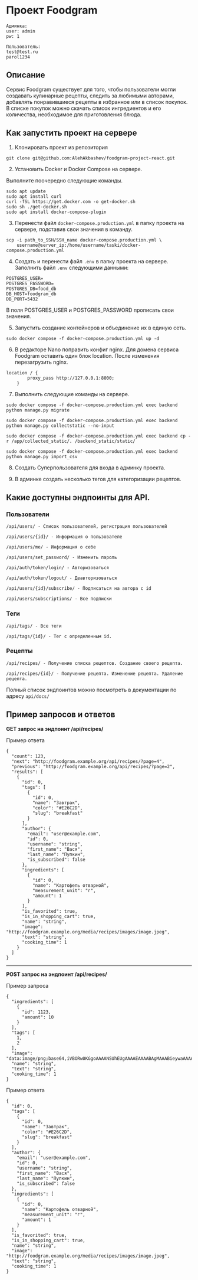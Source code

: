 # Проект Foodgram

```
Админка:
user: admin
pw: 1

Пользователь:
test@test.ru
parol1234

```

## Описание

Сервис Foodgram существует для того, чтобы пользователи могли создавать кулинарные рецепты, следить за любимыми авторами, добавлять понравившиеся рецепты в избранное или в список покупок. В списке покупок можно скачать список ингредиентов и его количества, необходимое для приготовления блюда.



 ## Как запустить проект на сервере

1. Клонировать проект из репозитория

```
git clone git@github.com:AlehAkbashev/foodgram-project-react.git
```

2. Установить Docker и Docker Compose на сервере.
 
 Выполните поочередно следующие команды.

```
sudo apt update
sudo apt install curl
curl -fSL https://get.docker.com -o get-docker.sh 
sudo sh ./get-docker.sh
sudo apt install docker-compose-plugin
```

3. Перенести файл `docker-compose.production.yml` в папку проекта на сервере, подставив свои значения в команду.

```
scp -i path_to_SSH/SSH_name docker-compose.production.yml \
    username@server_ip:/home/username/taski/docker-compose.production.yml
```

4. Создать и перенести файл `.env` в папку проекта на сервере. Заполнить файл `.env` следующими данными:
```
POSTGRES_USER=
POSTGRES_PASSWORD=
POSTGRES_DB=food_db
DB_HOST=foodgram_db
DB_PORT=5432
```

В поля POSTGRES_USER и POSTGRES_PASSWORD прописать свои значения.

5. Запустить создание контейнеров и объединение их в единую сеть.

```
sudo docker compose -f docker-compose.production.yml up -d
```

6. В редакторе Nano поправить конфиг nginx. Для домена сервиса Foodgram оставить один блок location. После изменения перезагрузить nginx.
```
location / {
        proxy_pass http://127.0.0.1:8000;
    }
```

7. Выполнить следующие команды на сервере.

```
sudo docker compose -f docker-compose.production.yml exec backend python manage.py migrate

sudo docker compose -f docker-compose.production.yml exec backend python manage.py collectstatic --no-input

sudo docker compose -f docker-compose.production.yml exec backend cp -r /app/collected_static/. /backend_static/static/

sudo docker compose -f docker-compose.production.yml exec backend python manage.py import_csv

```

8. Создать Суперпользователя для входа в админку проекта.

9. В админке создать несколько тегов для категоризации рецептов.


## Какие доступны эндпоинты для API.

### Пользователи
```
/api/users/ - Список пользователей, регистрация пользователей

/api/users/{id}/ - Информация о пользователе

/api/users/me/ - Информация о себе

/api/users/set_password/ - Изменить пароль

/api/auth/token/login/ - Авторизоваться

/api/auth/token/logout/ - Деавторизоваться

/api/users/{id}/subscribe/ - Подписаться на автора с id

/api/users/subscriptions/ - Все подписки
```

### Теги

```
/api/tags/ - Все теги

/api/tags/{id}/ - Тег с определенным id.
```

### Рецепты

```
/api/recipes/ - Получение списка рецептов. Создание своего рецепта.

/api/recipes/{id}/ - Получение рецепта. Изменение рецепта. Удаление рецепта.

```

Полный список эндпоинтов можно посмотреть в документации по адресу `api/docs/`

## Пример запросов и ответов

**GET запрос на эндпоинт /api/recipes/**

Пример ответа

```
{
  "count": 123,
  "next": "http://foodgram.example.org/api/recipes/?page=4",
  "previous": "http://foodgram.example.org/api/recipes/?page=2",
  "results": [
    {
      "id": 0,
      "tags": [
        {
          "id": 0,
          "name": "Завтрак",
          "color": "#E26C2D",
          "slug": "breakfast"
        }
      ],
      "author": {
        "email": "user@example.com",
        "id": 0,
        "username": "string",
        "first_name": "Вася",
        "last_name": "Пупкин",
        "is_subscribed": false
      },
      "ingredients": [
        {
          "id": 0,
          "name": "Картофель отварной",
          "measurement_unit": "г",
          "amount": 1
        }
      ],
      "is_favorited": true,
      "is_in_shopping_cart": true,
      "name": "string",
      "image": "http://foodgram.example.org/media/recipes/images/image.jpeg",
      "text": "string",
      "cooking_time": 1
    }
  ]
}
```

---

**POST запрос на эндпоинт /api/recipes/**

Пример запроса

```
{
  "ingredients": [
    {
      "id": 1123,
      "amount": 10
    }
  ],
  "tags": [
    1,
    2
  ],
  "image": "data:image/png;base64,iVBORw0KGgoAAAANSUhEUgAAAAEAAAABAgMAAABieywaAAAACVBMVEUAAAD///9fX1/S0ecCAAAACXBIWXMAAA7EAAAOxAGVKw4bAAAACklEQVQImWNoAAAAggCByxOyYQAAAABJRU5ErkJggg==",
  "name": "string",
  "text": "string",
  "cooking_time": 1
}
```

Пример ответа

```
{
  "id": 0,
  "tags": [
    {
      "id": 0,
      "name": "Завтрак",
      "color": "#E26C2D",
      "slug": "breakfast"
    }
  ],
  "author": {
    "email": "user@example.com",
    "id": 0,
    "username": "string",
    "first_name": "Вася",
    "last_name": "Пупкин",
    "is_subscribed": false
  },
  "ingredients": [
    {
      "id": 0,
      "name": "Картофель отварной",
      "measurement_unit": "г",
      "amount": 1
    }
  ],
  "is_favorited": true,
  "is_in_shopping_cart": true,
  "name": "string",
  "image": "http://foodgram.example.org/media/recipes/images/image.jpeg",
  "text": "string",
  "cooking_time": 1
}
```